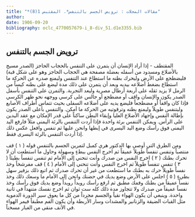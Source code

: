 ```yaml
---
title: "*مقالات المجلات : ترويض الجسم بالتنفس*. المقتبس 1(8)"
author: 
date: 1906-09-20
bibliography: oclc_4770057679-i_8-div_51.d1e3355.bib
---
```




##  ترويض الجسم بالتنفس 


 المقتطف  - إذا أراد الإنسان أن يتمرن على التنفس بالحجاب الحاجز (الصدر مسيج   بالأضلاع ومسدود من أسفله بعضلة مصفحة هي الحجاب الحاجز وهو على شكل قبة) فليضطجع على الأرض وليحرك بطنه ما استطاع عند التنفس وليمنع صدره عن الحركة ما استطاع بضغط أضلاعه بيديه وبعد أن يتمرن على ذلك مدة ليضع على بطنه كيساً من الرمل لا يزيد ثقله على  أربعة  أرطال مصرية وليعد التجربة. والتمرن على التنفس بأسفل الصدر يكون والإنسان واقف أو مضطجع أو جالس على كرسي ووجهه نحو ظهر الكرسي فإذا كان واقفاً أو مضطجعاً فليضع يديه على أضلاعه السفلى بحيث تتماس أطراف الأصابع وليتنفس طويلاً وليمنع بطنه وترقوتيه من الحركة ما أمكن. والتنفس بأعلى الصدر يكون بإطالة النفس وإجهاد الأضلاع العليا وإبقاء البطن ساكناً على قدر الإمكان مع عقد اليدين على الرأس. ويمكن التنفس برئة واحدة فإذا أردت التنفس بالرئة اليمنى مثلاً فارفع اليد اليمنى فوق رأسك وضع اليد اليسرى في إبطها وانحن عليها ثم تنفس وافعل عكس ذلك إذا أردت التنفس بالرئة اليسرى فقط. 

 ومن الطرق التي أوصى بها الدكتور هري كمبل لتمرين الجسم بالتنفس قوله (  ١  ) قف منتصباً وتنفس تنفساً طويلاً عميقاً ثم اخرج النفس ببطءٍ وسهولة وحاول ما استطعت أن لا تحرك بطنك (  ٢  ) اخرج النفس من صدرك وأنت تنحني إلى الأمام ثم تنفس تنفساً بطيئاً (  ٣  ) تنفس تنفساً طويلاً ثم اخرج النفس وأنت تنحني إلى الأمام (  ٤  ) قف مفرشخاً وخذ نفساً طويلاً حرك به بطنك ما استطعت من غير أن تحرك صدرك ثم اتبع ذلك بزفير سهل بطيءٍ (  ٥  ) اجلس على الأرض وضع يديك في حضنك وانحن إلى الأمام ما وسعك ذلك وخذ نفساً عميقاً من بطنك وفمك مطبق ثم ارفع رأسك رويداً رويداً وضع يديك فوق رأسك وخذ نفساً عميقاً من صدرك ولا تتجاوز مدة ذلك كله  ست  ثوان ثم اخرج نفسك متنهداً في ثانية واحدة. وينبغي أن يكون الهواء نقياً والجسم مجرداً من كل ما يعوق سير الدورة الدموية مثل القبات الضيقة والزنانير والمشدات وسار الأربطة وأن يكون الفم مطبقاً فيمر الهواء في الأنف منقى من الغبار مسخناً. 
